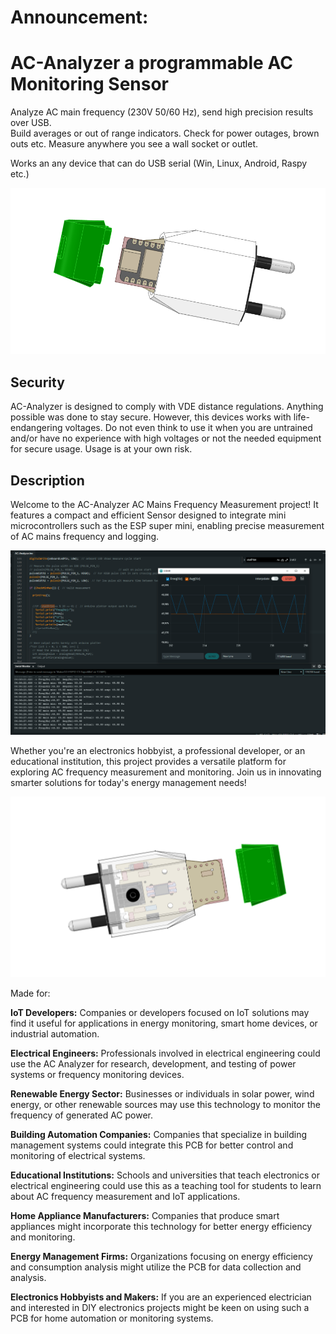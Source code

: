 # Announcement: 
# AC-Analyzer a programmable AC Monitoring Sensor
Analyze AC main frequency (230V 50/60 Hz), send high precision results over USB.    
Build averages or out of range indicators. Check for power outages, brown outs etc. Measure anywhere you see a wall socket or outlet.

Works an any device that can do USB serial (Win, Linux, Android, Raspy etc.)

![AC-Analyzer PCB](images/AC-Analyzer-uC-side.png)

## Security
AC-Analyzer is designed to comply with VDE distance regulations. Anything possible was done to stay secure. However, this devices works with life-endangering voltages. Do not even think to use it when you are untrained and/or have no experience with high voltages or not the needed equipment for secure usage. Usage is at your own risk.


## Description
Welcome to the AC-Analyzer AC Mains Frequency Measurement project! It features a compact and efficient Sensor designed to integrate mini microcontrollers such as the ESP super mini, enabling precise measurement of AC mains frequency and logging. 

![AC-Analyzer PCB](images/ArduinoSketch.png)

Whether you're an electronics hobbyist, a professional developer, or an educational institution, this project provides a versatile platform for exploring AC frequency measurement and monitoring. Join us in innovating smarter solutions for today's energy management needs!


![Hot side](images/AC-Analyzer-hot-side.png)

Made for:

**IoT Developers:** Companies or developers focused on IoT solutions may find it useful for applications in energy monitoring, smart home devices, or industrial automation.

**Electrical Engineers:** Professionals involved in electrical engineering could use the AC Analyzer for research, development, and testing of power systems or frequency monitoring devices.

**Renewable Energy Sector:** Businesses or individuals in solar power, wind energy, or other renewable sources may use this technology to monitor the frequency of generated AC power.

**Building Automation Companies:** Companies that specialize in building management systems could integrate this PCB for better control and monitoring of electrical systems.

**Educational Institutions:** Schools and universities that teach electronics or electrical engineering could use this as a teaching tool for students to learn about AC frequency measurement and IoT applications.

**Home Appliance Manufacturers:** Companies that produce smart appliances might incorporate this technology for better energy efficiency and monitoring.

**Energy Management Firms:** Organizations focusing on energy efficiency and consumption analysis might utilize the PCB for data collection and analysis.

**Electronics Hobbyists and Makers:** If you are an experienced electrician and interested in DIY electronics projects might be keen on using such a PCB for home automation or monitoring systems.
